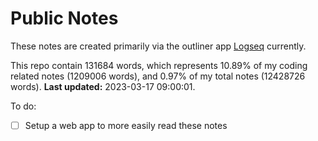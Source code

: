 # Public Notes

These notes are created primarily via the outliner app [Logseq](https://github.com/logseq/logseq) currently.

This repo contain 131684 words, which represents 10.89% of my coding related notes (1209006 words), and 0.97% of my total notes (12428726 words). **Last updated:** 2023-03-17 09:00:01. 

To do:

- [ ] Setup a web app to more easily read these notes
